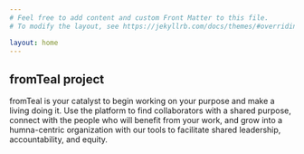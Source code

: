 ```yaml
---
# Feel free to add content and custom Front Matter to this file.
# To modify the layout, see https://jekyllrb.com/docs/themes/#overriding-theme-defaults

layout: home
---
```


## fromTeal project

fromTeal is your catalyst to begin working on your purpose and make a living doing it. Use the platform to find collaborators with a shared purpose, connect with the people who will benefit from your work, and grow into a humna-centric organization with our tools to facilitate shared leadership, accountability, and equity.

